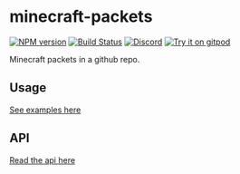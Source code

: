 # minecraft-packets
[![NPM version](https://img.shields.io/npm/v/minecraft-packets.svg)](http://npmjs.com/package/minecraft-packets)
[![Build Status](https://github.com/PrismarineJS/node-minecraft-packets/workflows/CI/badge.svg)](https://github.com/PrismarineJS/node-minecraft-packets/actions?query=workflow%3A%22CI%22)
[![Discord](https://img.shields.io/badge/chat-on%20discord-brightgreen.svg)](https://discord.gg/GsEFRM8)
[![Try it on gitpod](https://img.shields.io/badge/try-on%20gitpod-brightgreen.svg)](https://gitpod.io/#https://github.com/PrismarineJS/node-minecraft-packets)

Minecraft packets in a github repo.
## Usage

[See examples here](example.js)

## API

[Read the api here](api.md)
